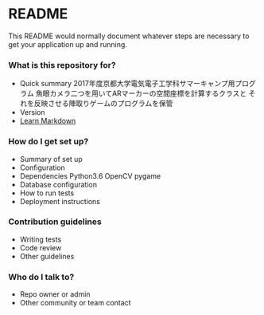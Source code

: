 # README #

This README would normally document whatever steps are necessary to get your application up and running.

### What is this repository for? ###

* Quick summary
	2017年度京都大学電気電子工学科サマーキャンプ用プログラム
	魚眼カメラ二つを用いてARマーカーの空間座標を計算するクラスと
	それを反映させる陣取りゲームのプログラムを保管
* Version
* [Learn Markdown](https://bitbucket.org/tutorials/markdowndemo)


### How do I get set up? ###

* Summary of set up
* Configuration
* Dependencies
	Python3.6
	OpenCV
	pygame
* Database configuration
* How to run tests
* Deployment instructions

### Contribution guidelines ###

* Writing tests
* Code review
* Other guidelines

### Who do I talk to? ###

* Repo owner or admin
* Other community or team contact